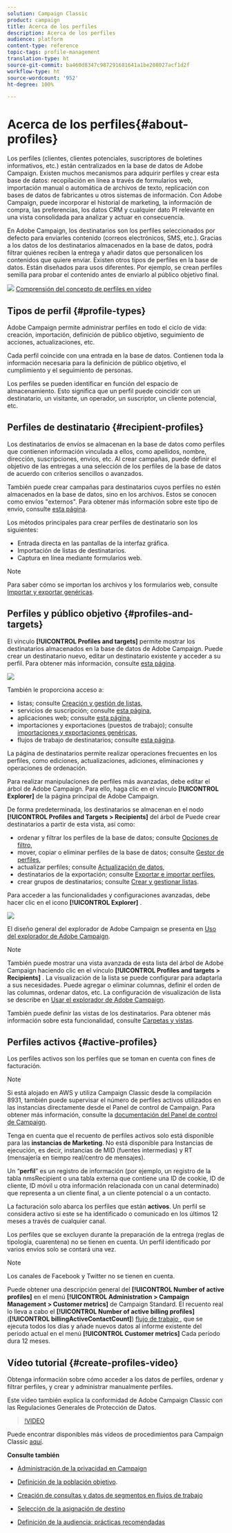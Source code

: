 ```yaml
---
solution: Campaign Classic
product: campaign
title: Acerca de los perfiles
description: Acerca de los perfiles
audience: platform
content-type: reference
topic-tags: profile-management
translation-type: ht
source-git-commit: ba460d8347c987291681641a1be208027acf1d2f
workflow-type: ht
source-wordcount: '952'
ht-degree: 100%

---
```



# Acerca de los perfiles{#about-profiles}

Los perfiles (clientes, clientes potenciales, suscriptores de boletines informativos, etc.) están centralizados en la base de datos de Adobe Campaign. Existen muchos mecanismos para adquirir perfiles y crear esta base de datos: recopilación en línea a través de formularios web, importación manual o automática de archivos de texto, replicación con bases de datos de fabricantes u otros sistemas de información. Con Adobe Campaign, puede incorporar el historial de marketing, la información de compra, las preferencias, los datos CRM y cualquier dato PI relevante en una vista consolidada para analizar y actuar en consecuencia.

En Adobe Campaign, los destinatarios son los perfiles seleccionados por defecto para enviarles contenido (correos electrónicos, SMS, etc.). Gracias a los datos de los destinatarios almacenados en la base de datos, podrá filtrar quiénes reciben la entrega y añadir datos que personalicen los contenidos que quiere enviar. Existen otros tipos de perfiles en la base de datos. Están diseñados para usos diferentes. Por ejemplo, se crean perfiles semilla para probar el contenido antes de enviarlo al público objetivo final.

![](assets/do-not-localize/how-to-video.png) [Comprensión del concepto de perfiles en vídeo](#create-profiles-video)

## Tipos de perfil {#profile-types}

Adobe Campaign permite administrar perfiles en todo el ciclo de vida: creación, importación, definición de público objetivo, seguimiento de acciones, actualizaciones, etc.

Cada perfil coincide con una entrada en la base de datos. Contienen toda la información necesaria para la definición de público objetivo, el cumplimiento y el seguimiento de personas.

Los perfiles se pueden identificar en función del espacio de almacenamiento. Esto significa que un perfil puede coincidir con un destinatario, un visitante, un operador, un suscriptor, un cliente potencial, etc.

## Perfiles de destinatario {#recipient-profiles}

Los destinatarios de envíos se almacenan en la base de datos como perfiles que contienen información vinculada a ellos, como apellidos, nombre, dirección, suscripciones, envíos, etc. Al crear campañas, puede definir el objetivo de las entregas a una selección de los perfiles de la base de datos de acuerdo con criterios sencillos o avanzados.

También puede crear campañas para destinatarios cuyos perfiles no estén almacenados en la base de datos, sino en los archivos. Estos se conocen como envíos &quot;externos&quot;. Para obtener más información sobre este tipo de envío, consulte [esta página](../../delivery/using/steps-defining-the-target-population.md#selecting-external-recipients).

Los métodos principales para crear perfiles de destinatario son los siguientes:

* Entrada directa en las pantallas de la interfaz gráfica.
* Importación de listas de destinatarios.
* Captura en línea mediante formularios web.

>[!NOTE]
>
>Para saber cómo se importan los archivos y los formularios web, consulte [Importar y exportar genéricas](../../platform/using/get-started-data-import-export.md).

## Perfiles y público objetivo {#profiles-and-targets}

El vínculo **[!UICONTROL Profiles and targets]** permite mostrar los destinatarios almacenados en la base de datos de Adobe Campaign. Puede crear un destinatario nuevo, editar un destinatario existente y acceder a su perfil. Para obtener más información, consulte [esta página](../../platform/using/editing-a-profile.md).

![](assets/d_ncs_user_interface_target_link.png)

También le proporciona acceso a:

* listas; consulte [Creación y gestión de listas](../../platform/using/creating-and-managing-lists.md),
* servicios de suscripción; consulte [esta página](../../delivery/using/managing-subscriptions.md),
* aplicaciones web; consulte [esta página](../../web/using/about-web-applications.md),
* importaciones y exportaciones (puestos de trabajo); consulte [importaciones y exportaciones genéricas](../../platform/using/about-generic-imports-exports.md),
* flujos de trabajo de destinatarios; consulte [esta página](../../workflow/using/building-a-workflow.md#implementation-steps-).

La página de destinatarios permite realizar operaciones frecuentes en los perfiles, como ediciones, actualizaciones, adiciones, eliminaciones y operaciones de ordenación.

Para realizar manipulaciones de perfiles más avanzadas, debe editar el árbol de Adobe Campaign. Para ello, haga clic en el vínculo **[!UICONTROL Explorer]** de la página principal de Adobe Campaign.

De forma predeterminada, los destinatarios se almacenan en el nodo **[!UICONTROL Profiles and Targets > Recipients]** del árbol de Puede crear destinatarios a partir de esta vista, así como:

* ordenar y filtrar los perfiles de la base de datos; consulte [Opciones de filtro](../../platform/using/filtering-options.md),
* mover, copiar o eliminar perfiles de la base de datos; consulte [Gestor de perfiles](../../platform/using/managing-profiles.md),
* actualizar perfiles; consulte [Actualización de datos](../../platform/using/updating-data.md),
* destinatarios de la exportación; consulte [Exportar e importar perfiles](../../platform/using/exporting-and-importing-profiles.md),
* crear grupos de destinatarios; consulte [Crear y gestionar listas](../../platform/using/creating-and-managing-lists.md).

Para acceder a las funcionalidades y configuraciones avanzadas, debe hacer clic en el icono **[!UICONTROL Explorer]** .

![](assets/d_ncs_user_interface01.png)

El diseño general del explorador de Adobe Campaign se presenta en [Uso del explorador de Adobe Campaign](../../platform/using/adobe-campaign-workspace.md#using-adobe-campaign-explorer).

>[!NOTE]
>
>También puede mostrar una vista avanzada de esta lista del árbol de Adobe Campaign haciendo clic en el vínculo **[!UICONTROL Profiles and targets > Recipients]** . La visualización de la lista se puede configurar para adaptarla a sus necesidades. Puede agregar o eliminar columnas, definir el orden de las columnas, ordenar datos, etc. La configuración de visualización de lista se describe en [Usar el explorador de Adobe Campaign](../../platform/using/adobe-campaign-workspace.md#using-adobe-campaign-explorer).
>
>También puede definir las vistas de los destinatarios. Para obtener más información sobre esta funcionalidad, consulte [Carpetas y vistas](../../platform/using/access-management.md#folders-and-views).

## Perfiles activos {#active-profiles}

Los perfiles activos son los perfiles que se toman en cuenta con fines de facturación.

>[!NOTE]
>
>Si está alojado en AWS y utiliza Campaign Classic desde la compilación 8931, también puede supervisar el número de perfiles activos utilizados en las instancias directamente desde el Panel de control de Campaign. Para obtener más información, consulte la [documentación del Panel de control de Campaign](https://docs.adobe.com/content/help/es-ES/control-panel/using/performance-monitoring/active-profiles-monitoring.html).
>
>Tenga en cuenta que el recuento de perfiles activos solo está disponible para las **instancias de Marketing**. No está disponible para Instancias de ejecución, es decir, instancias de MID (fuentes intermedias) y RT (mensajería en tiempo real/centro de mensajes).

Un “**perfil**” es un registro de información (por ejemplo, un registro de la tabla nmsRecipient o una tabla externa que contiene una ID de cookie, ID de cliente, ID móvil u otra información relacionada con un canal determinado) que representa a un cliente final, a un cliente potencial o a un contacto.

La facturación solo abarca los perfiles que están **activos**. Un perfil se considera activo si este se ha identificado o comunicado en los últimos 12 meses a través de cualquier canal.

Los perfiles que se excluyen durante la preparación de la entrega (reglas de tipología, cuarentena) no se tienen en cuenta. Un perfil identificado por varios envíos solo se contará una vez.

>[!NOTE]
>
>Los canales de Facebook y Twitter no se tienen en cuenta.

Puede obtener una descripción general del **[!UICONTROL Number of active profiles]** en el menú **[!UICONTROL Administration > Campaign Management > Customer metrics]** de Campaign Standard. El recuento real lo lleva a cabo el **[!UICONTROL Number of active billing profiles]** (**[!UICONTROL billingActiveContactCount]**) [flujo de trabajo ](../../workflow/using/about-technical-workflows.md), que se ejecuta todos los días y añade nuevos datos al informe existente del periodo actual en el menú **[!UICONTROL Customer metrics]** Cada periodo dura 12 meses.

## Vídeo tutorial {#create-profiles-video}

Obtenga información sobre cómo acceder a los datos de perfiles, ordenar y filtrar perfiles, y crear y administrar manualmente perfiles.

Este vídeo también explica la conformidad de Adobe Campaign Classic con las Regulaciones Generales de Protección de Datos.

>[!VIDEO](https://video.tv.adobe.com/v/35611?quality=12)

Puede encontrar disponibles más vídeos de procedimientos para Campaign Classic [aquí](https://experienceleague.adobe.com/docs/campaign-classic-learn/tutorials/overview.html?lang=es).

**Consulte también**

* [Administración de la privacidad en Campaign](https://helpx.adobe.com/es/campaign/kb/acc-privacy.html)

* [Definición de la población objetivo](../../delivery/using/define-the-right-audience.md).

* [Creación de consultas y datos de segmentos en flujos de trabajo](../../workflow/using/targeting-data.md)

* [Selección de la asignación de destino](../../delivery/using/selecting-a-target-mapping.md)

* [Definición de la audiencia: prácticas recomendadas](../../delivery/using/define-the-right-audience.md)
